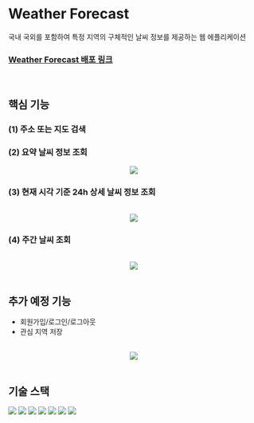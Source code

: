 # Weather Forecast

국내 국외를 포함하여 특정 지역의 구체적인 날씨 정보를 제공하는 웹 에플리케이션

### [Weather Forecast 배포 링크](http://34.47.82.108/)


<br/>

## 핵심 기능
### (1) 주소 또는 지도 검색
### (2) 요약 날씨 정보 조회
<div style="text-align: center">
<img src="https://github.com/AhYoungJo/Weather-Forecast-Weabsite/assets/125351416/5dcc7ead-4962-4ce8-aa7f-806849d8bcff" style="max-width: 200px; max-height: 200px;" />
</div>


### (3) 현재 시각 기준 24h 상세 날씨 정보 조회
<br/>
<div style="text-align: center">
<img src="https://github.com/AhYoungJo/Weather-Forecast-Weabsite/assets/125351416/bfe97621-9fcf-4543-9e75-3f4efc9a1664" style="max-width: 850px; max-height: 300px;" />
</div>

### (4) 주간 날씨 조회
<br/>
<div style="text-align: center">
<img src="https://github.com/AhYoungJo/Weather-Forecast-Weabsite/assets/125351416/c6d9f7f3-141b-4724-9737-a41a25ed017f" style="max-width: 600px; max-height: 300px;" />
</div>



<br/>

## 추가 예정 기능

- 회원가입/로그인/로그아웃
- 관심 지역 저장
  
<br/>
<div style="text-align: center">
<img src="https://github.com/AhYoungJo/Weather-Forecast-Weabsite/assets/125351416/1567d715-be4b-4356-a9e6-6be78fffdef2" style="max-width: 600px; max-height: 1000px;" />
</div>

<br/>

## 기술 스택

<img src="https://img.shields.io/badge/html5-E34F26?style=badge&logo=html5&logoColor=white"> 
  <img src="https://img.shields.io/badge/css-1572B6?badge&logo=css3&logoColor=white"> 
<img src="https://img.shields.io/badge/Typescript-3178C6?style=badge&logo=Typescript&logoColor=white"/>
<img src="https://img.shields.io/badge/React-61DAFB?style=badge&logo=React&logoColor=black"/>
 <img src="https://img.shields.io/badge/Redux-764ABC?style=flat&logo=Redux&logoColor=white">
<img src="https://img.shields.io/badge/styled components-DB7093?style=badge&logo=styled-components&logoColor=white"/>
<img src="https://img.shields.io/badge/git-F05032?style=badge&logo=git&logoColor=white"/>
